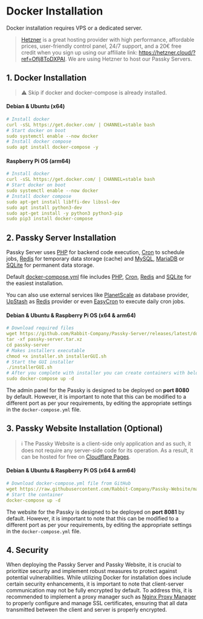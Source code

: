 # Docker Installation
Docker installation requires VPS or a dedicated server.

> [Hetzner](https://hetzner.cloud/?ref=Oflj8ToDXPAI) is a great hosting provider with high performance, affordable prices, user-friendly control panel, 24/7 support, and a 20€ free credit when you sign up using our affiliate link: https://hetzner.cloud/?ref=Oflj8ToDXPAI. We are using Hetzner to host our Passky Servers.

## 1. Docker Installation
> ⚠️ Skip if docker and docker-compose is already installed.

#### Debian & Ubuntu (x64)
```yaml
# Install docker
curl -sSL https://get.docker.com/ | CHANNEL=stable bash
# Start docker on boot
sudo systemctl enable --now docker
# Install docker compose
sudo apt install docker-compose -y
```
#### Raspberry Pi OS (arm64)
```yaml
# Install docker
curl -sSL https://get.docker.com/ | CHANNEL=stable bash
# Start docker on boot
sudo systemctl enable --now docker
# Install docker compose
sudo apt-get install libffi-dev libssl-dev
sudo apt install python3-dev
sudo apt-get install -y python3 python3-pip
sudo pip3 install docker-compose
```

## 2. Passky Server Installation
Passky Server uses [PHP](https://www.php.net/) for backend code execution, [Cron](https://en.wikipedia.org/wiki/Cron) to schedule jobs, [Redis](https://redis.io/) for temporary data storage (cache) and [MySQL](https://www.mysql.com/), [MariaDB](https://mariadb.org/) or [SQLite](https://www.sqlite.org/) for permanent data storage.

Default [docker-compose.yml](https://github.com/Rabbit-Company/Passky-Server/blob/main/docker-compose.yml) file includes [PHP](https://www.php.net/), [Cron](https://en.wikipedia.org/wiki/Cron), [Redis](https://redis.io/) and [SQLite](https://www.sqlite.org/) for the easiest installation.

You can also use external services like [PlanetScale](https://planetscale.com/) as database provider, [UpStash](https://upstash.com/) as [Redis](https://redis.io/) provider or even [EasyCron](https://www.easycron.com/) to execute daily cron jobs.

#### Debian & Ubuntu & Raspberry Pi OS (x64 & arm64)
```yaml
# Download required files
wget https://github.com/Rabbit-Company/Passky-Server/releases/latest/download/passky-server.tar.xz
tar -xf passky-server.tar.xz
cd passky-server
# Makes installers executable
chmod +x installer.sh installerGUI.sh
# Start the GUI installer
./installerGUI.sh
# After you complete with installer you can create containers with below command
sudo docker-compose up -d
```

The admin panel for the Passky is designed to be deployed on **port 8080** by default. However, it is important to note that this can be modified to a different port as per your requirements, by editing the appropriate settings in the `docker-compose.yml` file.

## 3. Passky Website Installation (Optional)

> ℹ️ The Passky Website is a client-side only application and as such, it does not require any server-side code for its operation. As a result, it can be hosted for free on [Cloudflare Pages](https://pages.cloudflare.com/).

#### Debian & Ubuntu & Raspberry Pi OS (x64 & arm64)
```yaml
# Download docker-compose.yml file from GitHub
wget https://raw.githubusercontent.com/Rabbit-Company/Passky-Website/main/docker-compose.yml
# Start the container
docker-compose up -d
```

The website for the Passky is designed to be deployed on **port 8081** by default. However, it is important to note that this can be modified to a different port as per your requirements, by editing the appropriate settings in the `docker-compose.yml` file.

## 4. Security

When deploying the Passky Server and Passky Website, it is crucial to prioritize security and implement robust measures to protect against potential vulnerabilities. While utilizing Docker for installation does include certain security enhancements, it is important to note that client-server communication may not be fully encrypted by default. To address this, it is recommended to implement a proxy manager such as [Nginx Proxy Manager](https://nginxproxymanager.com/) to properly configure and manage SSL certificates, ensuring that all data transmitted between the client and server is properly encrypted.